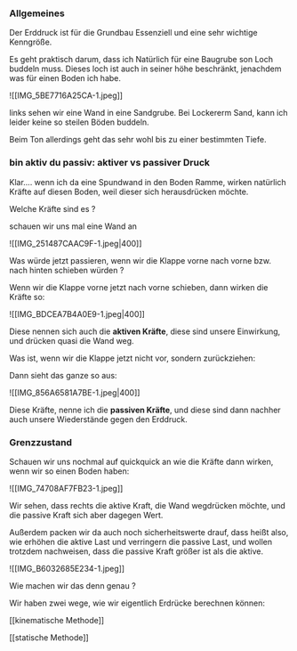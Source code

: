 ### Allgemeines
Der Erddruck ist für die Grundbau Essenziell und eine sehr wichtige Kenngröße.

Es geht praktisch darum, dass ich Natürlich für eine Baugrube son Loch buddeln muss. Dieses loch ist auch in seiner höhe beschränkt, jenachdem was für einen Boden ich habe.

![[IMG_5BE7716A25CA-1.jpeg]]

links sehen wir eine Wand in eine Sandgrube. Bei Lockererm Sand, kann ich leider keine so steilen Böden buddeln.

Beim Ton allerdings geht das sehr wohl bis zu einer bestimmten Tiefe.

### bin aktiv du passiv: aktiver vs passiver Druck

Klar.... wenn ich da eine Spundwand in den Boden Ramme, wirken natürlich Kräfte auf diesen Boden, weil dieser sich herausdrücken möchte.

Welche Kräfte sind es ?

schauen wir uns mal eine Wand an

![[IMG_251487CAAC9F-1.jpeg|400]]

Was würde jetzt passieren, wenn wir die Klappe vorne nach vorne bzw. nach hinten schieben würden ?

Wenn wir die Klappe vorne jetzt nach vorne schieben, dann wirken die Kräfte so:

![[IMG_BDCEA7B4A0E9-1.jpeg|400]]

Diese nennen sich auch die **aktiven Kräfte**, diese sind unsere Einwirkung, und drücken quasi die Wand weg.

Was ist, wenn wir die Klappe jetzt nicht vor, sondern zurückziehen:

Dann sieht das ganze so aus:

![[IMG_856A6581A7BE-1.jpeg|400]]

Diese Kräfte, nenne ich die **passiven Kräfte**, und diese sind dann nachher auch unsere Wiederstände gegen den Erddruck.

### Grenzzustand
Schauen wir uns nochmal auf quickquick an wie die Kräfte dann wirken, wenn wir so einen Boden haben:

![[IMG_74708AF7FB23-1.jpeg]]

Wir sehen, dass rechts die aktive Kraft, die Wand wegdrücken möchte, und die passive Kraft sich aber dagegen Wert.

Außerdem packen wir da auch noch sicherheitswerte drauf, dass heißt also, wie erhöhen die aktive Last und verringern die passive Last, und wollen trotzdem nachweisen, dass die passive Kraft größer ist als die aktive.

![[IMG_B6032685E234-1.jpeg]]

Wie machen wir das denn genau ? 

Wir haben zwei wege, wie wir eigentlich Erdrücke berechnen können:

[[kinematische Methode]]

[[statische Methode]]